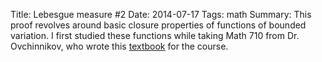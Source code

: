 ﻿Title:  Lebesgue measure #2
Date: 2014-07-17
Tags: math
Summary: This proof revolves around basic closure properties of functions of bounded variation. I first studied these functions while taking Math 710 from Dr. Ovchinnikov, who wrote this [textbook](http://www.amazon.com/Measure-Integral-Derivative-Lebesgues-Universitext/dp/1461471958) for the course.
